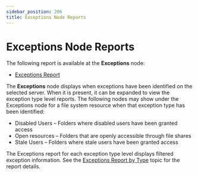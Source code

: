 ```yaml
---
sidebar_position: 206
title: Exceptions Node Reports
---
```


# Exceptions Node Reports

The following report is available at the **Exceptions** node:

* [Exceptions Report](Exceptions "Exceptions Report")

The **Exceptions** node displays when exceptions have been identified on the selected server. When it is present, it can be expanded to view the exception type level reports. The following nodes may show under the Exceptions node for a file system resource when that exception type has been identified:

* Disabled Users – Folders where disabled users have been granted access
* Open resources – Folders that are openly accessible through file shares
* Stale Users – Folders where stale users have been granted access

The Exceptions report for each exception type level displays filtered exception information. See the [Exceptions Report by Type](ExceptionsByType "Exceptions Report by Type") topic for the report details.